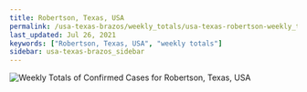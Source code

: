 ```yaml
---
title: Robertson, Texas, USA
permalink: /usa-texas-brazos/weekly_totals/usa-texas-robertson-weekly_totals.html
last_updated: Jul 26, 2021
keywords: ["Robertson, Texas, USA", "weekly totals"]
sidebar: usa-texas-brazos_sidebar
---
```


![Weekly Totals of Confirmed Cases for Robertson, Texas, USA](/covid_tracker/images/graphs/usa-texas-robertson-weekly_totals_graph.png)
